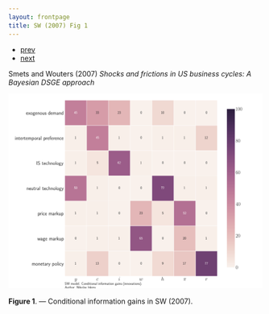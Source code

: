 ```yaml
---
layout: frontpage
title: SW (2007) Fig 1
---
```


<div class="navbar">
  <div class="navbar-inner">
      <ul class="nav">
          <li><a href="iskrev2017_fig4.html">prev</a></li>
          <li><a href="FoT-model-fig1.html">next</a></li>
      </ul>
  </div>
</div>

Smets and Wouters (2007) *Shocks and frictions in US business cycles: A Bayesian DSGE approach*

[![Information gains](../../assets/bigpublpics/SW-Innovations.png)](../../assets/biggerpics/SW-Innovations-BIG.png)

**Figure 1**. &mdash; Conditional information gains in SW (2007).
